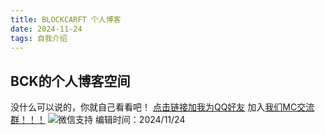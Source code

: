 ```yaml
---
title: BLOCKCARFT 个人博客
date: 2024-11-24
tags: 自我介绍
---
```

## BCK的个人博客空间

没什么可以说的，你就自己看看吧！
[点击链接加我为QQ好友](https://qm.qq.com/q/EfkPv83Oa6)
加入[我们MC交流群！！！](https://qm.qq.com/q/T0nj0davmK)
![微信支持](http://r.photo.store.qq.com/psc?/V52QaM1t3cdkLX01oy3M3MJt8R1oBIF7/TmEUgtj9EK6.7V8ajmQrEDCzroSsDvD5wfCPyiFhuYUedhFA4qh9nmwX4423WSgje*JiKlmyW*nvqyCi1V2.plGKupfkpAbkk15DEa*1bPk!/r)
编辑时间：2024/11/24